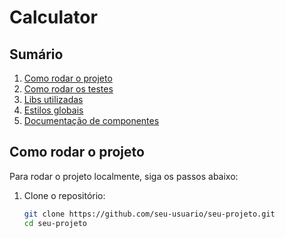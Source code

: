 # Calculator

## Sumário

1. [Como rodar o projeto](#como-rodar-o-projeto)
2. [Como rodar os testes](#como-rodar-os-testes)
3. [Libs utilizadas](#libs-utilizadas)
4. [Estilos globais](#estilos-globais)
5. [Documentação de componentes](#documentação-de-componentes)

## Como rodar o projeto

Para rodar o projeto localmente, siga os passos abaixo:

1. Clone o repositório:
   ```bash
   git clone https://github.com/seu-usuario/seu-projeto.git
   cd seu-projeto
